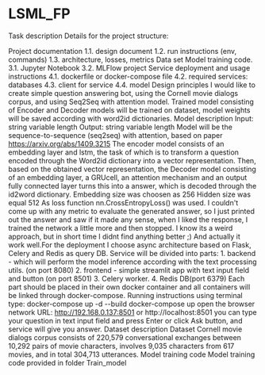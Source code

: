 # LSML_FP
Task description
Details for the project structure:

Project documentation 1.1. design document 1.2. run instructions (env, commands) 1.3. architecture, losses, metrics
Data set
Model training code. 3.1. Jupyter Notebook 3.2. MLFlow project
Service deployment and usage instructions 4.1. dockerfile or docker-compose file 4.2. required services: databases 4.3. client for service 4.4. model
Design principles
I would like to create simple question answering bot, using the Cornell movie dialogs corpus, and using Seq2Seq with attention model. Trained model consisting of Encoder and Decoder models will be trained on dataset, model weights will be saved according with word2id dictionaries.
Model description
Input: string variable length Output: string variable length Model will be the sequence-to-sequence (seq2seq) with attention, based on paper https://arxiv.org/abs/1409.3215 The encoder model consists of an embedding layer and lstm, the task of which is to transform a question encoded through the Word2id dictionary into a vector representation. Then, based on the obtained vector representation, the Decoder model consisting of an embedding layer, a GRUcell, an attention mechanism and an output fully connected layer turns this into a answer, which is decoded through the id2word dictionary. Embedding size was choosen as 256 Hidden size was equal 512 As loss function nn.CrossEntropyLoss() was used. I couldn't come up with any metric to evaluate the generated answer, so I just printed out the answer and saw if it made any sense, when I liked the response, I trained the network a little more and then stopped. I know its a weird approach, but in short time I didnt find anything better ;) And actually it work well.For the deployment I choose async architecture based on Flask, Celery and Redis as query DB. Service will be divided into parts: 1. backend - which will perform the model inference according with the text processing utils. (on port 8080) 2. frontend - simple streamlit app with text input field and button (on port 8501) 3. Celery worker. 4. Redis DB(port 6379) Each part should be placed in their own docker container and all containers will be linked through docker-compose.
Running instructions
using terminal type: docker-compose up -d --build docker-compose up open the browser network URL: http://192.168.0.137:8501 or http://localhost:8501 you can type your question in text input field and press Enter or click Ask button, and service will give you answer.
Dataset description
Dataset Cornell movie dialogs corpus consists of 220,579 conversational exchanges between 10,292 pairs of movie characters, involves 9,035 characters from 617 movies, and in total 304,713 utterances.
Model training code
Model training code provided in folder Train_model
